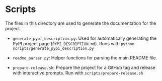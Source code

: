 # Scripts

The files in this directory are used to generate the documentation for the project.

- `generate_pypi_description.py`: Used for automatically generating the PyPI project page (`PYPI_DESCRIPTION.md`). Runs with `python scripts/generate_pypi_description.py`

- `readme_parser.py`: Helper functions for parsing the main README file.

- `prepare-release.sh`: Prepare the project for a GitHub tag and release with interactive prompts. Run with `scripts/prepare-release.sh`

